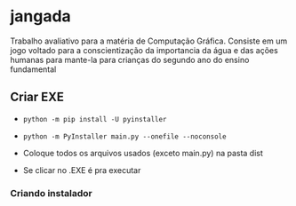 # jangada
Trabalho avaliativo para a matéria de Computação Gráfica. Consiste em um jogo voltado para a conscientização da  importancia da água e das ações humanas para mante-la para crianças do segundo ano do ensino fundamental

## Criar EXE
* `python -m pip install -U pyinstaller`

* `python -m PyInstaller main.py --onefile --noconsole`
* Coloque todos os arquivos usados (exceto main.py) na pasta dist
* Se clicar no .EXE é pra executar
### Criando instalador
